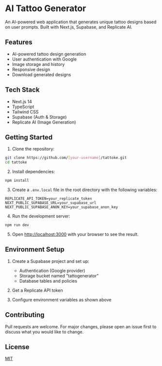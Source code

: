 # AI Tattoo Generator

An AI-powered web application that generates unique tattoo designs based on user prompts. Built with Next.js, Supabase, and Replicate AI.

## Features

- AI-powered tattoo design generation
- User authentication with Google
- Image storage and history
- Responsive design
- Download generated designs

## Tech Stack

- Next.js 14
- TypeScript
- Tailwind CSS
- Supabase (Auth & Storage)
- Replicate AI (Image Generation)

## Getting Started

1. Clone the repository:
```bash
git clone https://github.com/[your-username]/tattoke.git
cd tattoke
```

2. Install dependencies:
```bash
npm install
```

3. Create a `.env.local` file in the root directory with the following variables:
```env
REPLICATE_API_TOKEN=your_replicate_token
NEXT_PUBLIC_SUPABASE_URL=your_supabase_url
NEXT_PUBLIC_SUPABASE_ANON_KEY=your_supabase_anon_key
```

4. Run the development server:
```bash
npm run dev
```

5. Open [http://localhost:3000](http://localhost:3000) with your browser to see the result.

## Environment Setup

1. Create a Supabase project and set up:
   - Authentication (Google provider)
   - Storage bucket named "tattogenerator"
   - Database tables and policies

2. Get a Replicate API token

3. Configure environment variables as shown above

## Contributing

Pull requests are welcome. For major changes, please open an issue first to discuss what you would like to change.

## License

[MIT](https://choosealicense.com/licenses/mit/)